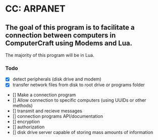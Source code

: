 
# CC: ARPANET

## The goal of this program is to facilitate a connection between computers in ComputerCraft using Modems and Lua. 
The majority of this program will be in Lua.

### Todo

- [x] detect peripherals (disk drive and modem)
- [x] transfer network files from disk to root drive or programs folder
- [] Make a connection program
- [] Allow connection to specific computers (using UUIDs or other methods)
- [] transmit and recieve messages
- [] connection programs API/documentation
- [] encryption
- [] authorization
- [] disk drive server capable of storing mass amounts of information
